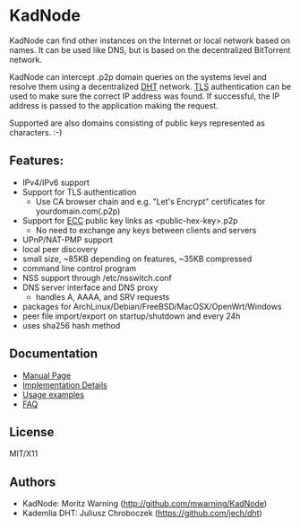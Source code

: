 # KadNode

KadNode can find other instances on the Internet or local network based on names. It can be used like DNS, but is based on the decentralized BitTorrent network.

KadNode can intercept .p2p domain queries on the systems level and resolve them using a decentralized [DHT](https://de.wikipedia.org/wiki/DHT) network. [TLS](https://de.wikipedia.org/wiki/Transport_Layer_Security) authentication can be used to make sure the correct IP address was found. If successful, the IP address is passed to the application making the request.

Supported are also domains consisting of public keys represented as characters. :-)

## Features:

* IPv4/IPv6 support
* Support for TLS authentication
  * Use CA browser chain and e.g. "Let's Encrypt" certificates for yourdomain.com(.p2p)
* Support for [ECC](https://en.wikipedia.org/wiki/Elliptic-curve_cryptography) public key links as \<public-hex-key\>.p2p
  * No need to exchange any keys between clients and servers
* UPnP/NAT-PMP support
* local peer discovery
* small size, ~85KB depending on features, ~35KB compressed
* command line control program
* NSS support through /etc/nsswitch.conf
* DNS server interface and DNS proxy
  * handles A, AAAA, and SRV requests
* packages for ArchLinux/Debian/FreeBSD/MacOSX/OpenWrt/Windows
* peer file import/export on startup/shutdown and every 24h
* uses sha256 hash method

## Documentation

- [Manual Page](misc/manpage.md)
- [Implementation Details](misc/implementation.md)
- [Usage examples](misc/examples.md)
- [FAQ](misc/faq.md)

## License

  MIT/X11

## Authors

  * KadNode: Moritz Warning (http://github.com/mwarning/KadNode)
  * Kademlia DHT: Juliusz Chroboczek (https://github.com/jech/dht)
